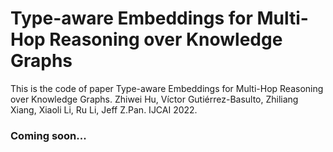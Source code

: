 # Type-aware Embeddings for Multi-Hop Reasoning over Knowledge Graphs
This is the code of paper Type-aware Embeddings for Multi-Hop Reasoning over Knowledge Graphs. Zhiwei Hu, Víctor Gutiérrez-Basulto, Zhiliang Xiang, Xiaoli Li, Ru Li, Jeff Z.Pan. IJCAI 2022.
### Coming soon...
